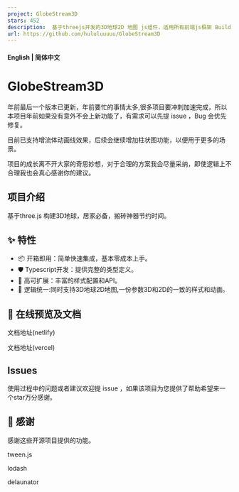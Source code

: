 ```yaml
---
project: GlobeStream3D
stars: 452
description:  基于threejs开发的3D地球2D 地图 js组件，适用所有前端js框架 Building 3D visualization based on three.js, High efficiency component
url: https://github.com/hululuuuuu/GlobeStream3D
---
```


#### English | **简体中文**

GlobeStream3D
=============

年前最后一个版本已更新，年前要忙的事情太多,很多项目要冲刺加速完成，所以本项目年前如果没有意外不会上新功能了，有需求可以先提 issue ，Bug 会优先修复。

目前已支持增流体动画线效果，后续会继续增加柱状图功能，以便用于更多的场景。

项目的成长离不开大家的奇思妙想，对于合理的方案我会尽量采纳，即使逻辑上不合理我也会真心感谢你的建议。

项目介绍
----

基于three.js 构建3D地球，居家必备，搬砖神器节约时间。

✨ 特性
----

-   📦 开箱即用：简单快速集成，基本零成本上手。
-   🛡 Typescript开发：提供完整的类型定义。
-   🎨 高可扩展：丰富的样式配置和API。
-   💪 逻辑统一:同时支持3D地球2D地图,一份参数3D和2D的一致的样式和动画。

📄 在线预览及文档
----------

文档地址(netlify)

文档地址(vercel)

Issues
------

使用过程中的问题或者建议欢迎提 issue ，如果该项目为您提供了帮助希望来一个star万分感谢。

🤗 感谢
-----

感谢这些开源项目提供的功能。

tween.js

lodash

delaunator
